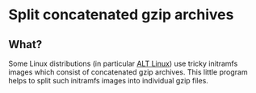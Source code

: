 # Split concatenated gzip archives


## What?

Some Linux distributions (in particular [ALT Linux](http://www.altlinux.org))
use tricky initramfs images which consist of concatenated gzip archives.
This little program helps to split such initramfs images into individual
gzip files.
